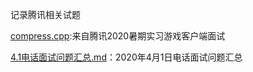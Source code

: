 记录腾讯相关试题

[compress.cpp](https://github.com/Vae1997/Review-Coding/blob/master/Coding/tencent/compress.cpp):来自腾讯2020暑期实习游戏客户端面试

[4.1电话面试问题汇总.md](https://github.com/Vae1997/Review-Coding/blob/master/Coding/tencent/4.1%E7%94%B5%E8%AF%9D%E9%9D%A2%E8%AF%95%E9%97%AE%E9%A2%98%E6%B1%87%E6%80%BB.md)：2020年4月1日电话面试问题汇总
